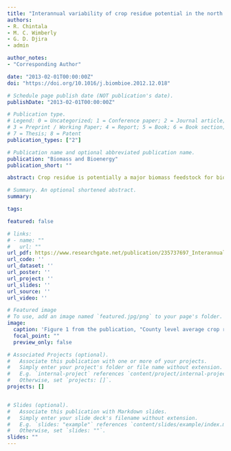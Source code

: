 ```yaml
---
title: "Interannual variability of crop residue potential in the north central region of the United States"
authors:
- R. Chintala
- M. C. Wimberly
- G. D. Djira
- admin

author_notes:
- "Corresponding Author"

date: "2013-02-01T00:00:00Z"
doi: "https://doi.org/10.1016/j.biombioe.2012.12.018"

# Schedule page publish date (NOT publication's date).
publishDate: "2013-02-01T00:00:00Z"

# Publication type.
# Legend: 0 = Uncategorized; 1 = Conference paper; 2 = Journal article;
# 3 = Preprint / Working Paper; 4 = Report; 5 = Book; 6 = Book section;
# 7 = Thesis; 8 = Patent
publication_types: ["2"]

# Publication name and optional abbreviated publication name.
publication: "Biomass and Bioenergy"
publication_short: ""

abstract: Crop residue is potentially a major biomass feedstock for bio-based industries. Spatial and interannual variability of crop residue yield potential in relation to climatic variability in average of daily mean temperature and total precipitation during crop growing season at regional scale has not previously been investigated. Crop yield data were used to estimate crop residue yield potential and quantify its spatial and temporal variability across the North Central Region of the USA. A correlation analysis was also conducted to examine the relationship between temporal stability of crop residue yield and climatic variability. Temporal variability in crop residue and climate parameters was quantified by the coefficient of variation (CV). Based on this observational study, the counties in the south- eastern part of the North Central Region were observed to have relatively stable crop residue yield potential and also have a relatively low CV of average of daily mean temperature and total precipitation during the crop growing season. The CV of crop residue yield potential was positively correlated with the CVs of average of daily mean temperature and total precipitation. These findings highlight the influences of climatic variability on the spatial and temporal patterns of crop residue yield potential, and emphasize that these factors should be taken into account when developing regional strategies for sustainable bioenergy production.

# Summary. An optional shortened abstract.
summary: 

tags:

featured: false

# links:
# - name: ""
#   url: ""
url_pdf: https://www.researchgate.net/publication/235737697_Interannual_variability_of_crop_residue_potential_in_the_north_central_region_of_the_United_States
url_code: ''
url_dataset: ''
url_poster: ''
url_project: ''
url_slides: ''
url_source: ''
url_video: ''

# Featured image
# To use, add an image named `featured.jpg/png` to your page's folder. 
image:
  caption: 'Figure 1 from the publication, "County level average crop residue yield potential in north central region for the period of 1970–2008." '
  focal_point: ""
  preview_only: false

# Associated Projects (optional).
#   Associate this publication with one or more of your projects.
#   Simply enter your project's folder or file name without extension.
#   E.g. `internal-project` references `content/project/internal-project/index.md`.
#   Otherwise, set `projects: []`.
projects: []


# Slides (optional).
#   Associate this publication with Markdown slides.
#   Simply enter your slide deck's filename without extension.
#   E.g. `slides: "example"` references `content/slides/example/index.md`.
#   Otherwise, set `slides: ""`.
slides: ""
---
```



